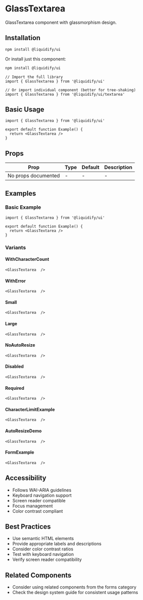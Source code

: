# GlassTextarea

GlassTextarea component with glassmorphism design.

## Installation

```bash
npm install @liquidify/ui
```

Or install just this component:

```bash
npm install @liquidify/ui
```

```tsx
// Import the full library
import { GlassTextarea } from '@liquidify/ui'

// Or import individual component (better for tree-shaking)
import { GlassTextarea } from '@liquidify/ui/textarea'
```

## Basic Usage

```tsx
import { GlassTextarea } from '@liquidify/ui'

export default function Example() {
  return <GlassTextarea />
}
```

## Props

| Prop | Type | Default | Description |
|------|------|---------|-------------|
| No props documented | - | - | - |

## Examples

### Basic Example

```tsx
import { GlassTextarea } from '@liquidify/ui'

export default function Example() {
  return <GlassTextarea />
}
```

### Variants

#### WithCharacterCount

```tsx
<GlassTextarea  />
```

#### WithError

```tsx
<GlassTextarea  />
```

#### Small

```tsx
<GlassTextarea  />
```

#### Large

```tsx
<GlassTextarea  />
```

#### NoAutoResize

```tsx
<GlassTextarea  />
```

#### Disabled

```tsx
<GlassTextarea  />
```

#### Required

```tsx
<GlassTextarea  />
```

#### CharacterLimitExample

```tsx
<GlassTextarea  />
```

#### AutoResizeDemo

```tsx
<GlassTextarea  />
```

#### FormExample

```tsx
<GlassTextarea  />
```



## Accessibility

- Follows WAI-ARIA guidelines
- Keyboard navigation support
- Screen reader compatible
- Focus management
- Color contrast compliant

## Best Practices

- Use semantic HTML elements
- Provide appropriate labels and descriptions
- Consider color contrast ratios
- Test with keyboard navigation
- Verify screen reader compatibility

## Related Components

- Consider using related components from the forms category
- Check the design system guide for consistent usage patterns
